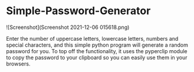 # Simple-Password-Generator

![Screenshot](Screenshot 2021-12-06 015618.png)

Enter the number of uppercase letters, lowercase letters, numbers and special characters, and this simple python program will generate a random password for you. To top off the functionality, it uses the pyperclip module to copy the password to your clipboard so you can easily use them in your browsers.
